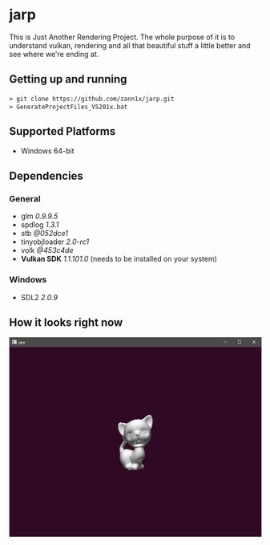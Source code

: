 # jarp

This is Just Another Rendering Project. The whole purpose of it is to understand vulkan, rendering and all that beautiful stuff a little better and see where we're ending at.

## Getting up and running

```
> git clone https://github.com/zann1x/jarp.git
> GenerateProjectFiles_VS201x.bat
```

## Supported Platforms

- Windows 64-bit

## Dependencies
### General

- glm *0.9.9.5*
- spdlog *1.3.1*
- stb *@052dce1*
- tinyobjloader *2.0-rc1*
- volk *@453c4de*
- **Vulkan SDK** *1.1.101.0* (needs to be installed on your system)

### Windows

- SDL2 *2.0.9*

## How it looks right now

![image](Screenshots/Application.PNG)

